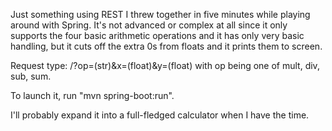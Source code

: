 Just something using REST I threw together in five minutes while playing around with Spring. It's not advanced or complex at all since it only supports the four basic arithmetic operations and it has only very basic handling, but it cuts off the extra 0s from floats and it prints them to screen.

Request type: /?op=(str)&x=(float)&y=(float) with op being one of mult, div, sub, sum.

To launch it, run "mvn spring-boot:run".

I'll probably expand it into a full-fledged calculator when I have the time.
